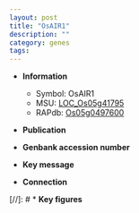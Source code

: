 ```yaml
---
layout: post
title: "OsAIR1"
description: ""
category: genes
tags: 
---
```


* **Information**  
    + Symbol: OsAIR1  
    + MSU: [LOC_Os05g41795](http://rice.uga.edu/cgi-bin/ORF_infopage.cgi?orf=LOC_Os05g41795)  
    + RAPdb: [Os05g0497600](http://rapdb.dna.affrc.go.jp/viewer/gbrowse_details/irgsp1?name=Os05g0497600)  

* **Publication**  

* **Genbank accession number**  

* **Key message**  

* **Connection**  

[//]: # * **Key figures**  


